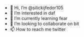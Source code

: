 - 👋 Hi, I’m @silickijfedor105
- 👀 I’m interested in daf
- 🌱 I’m currently learning fear
- 💞️ I’m looking to collaborate on bit
- 📫 How to reach me twitter

<!---
silickijfedor105/silickijfedor105 is a ✨ special ✨ repository because its `README.md` (this file) appears on your GitHub profile.
You can click the Preview link to take a look at your changes.
--->
